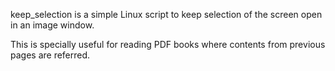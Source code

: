 keep_selection is a simple Linux script to keep selection of the screen open in an image window.

This is specially useful for reading PDF books where contents from previous pages are referred.
